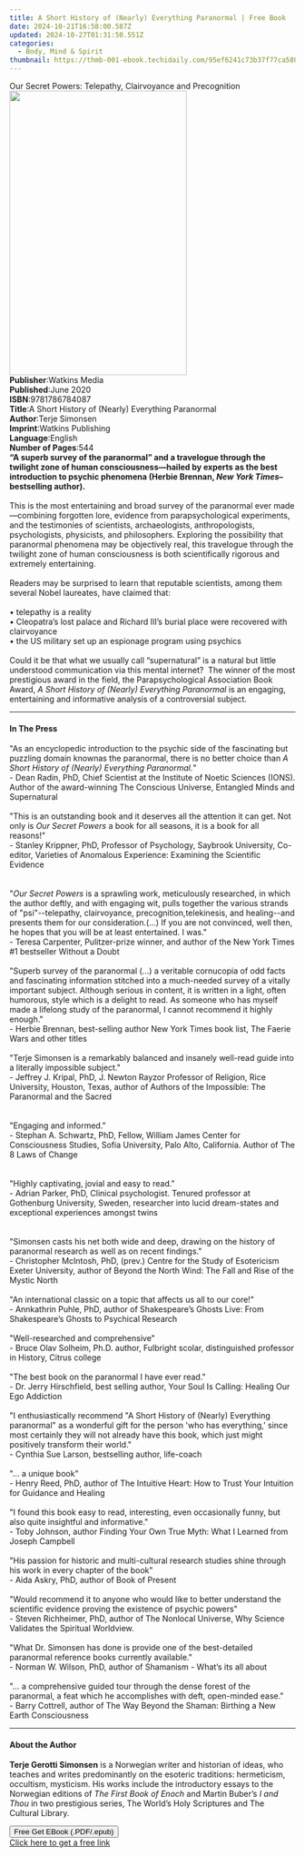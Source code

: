 ```yaml
---
title: A Short History of (Nearly) Everything Paranormal | Free Book
date: 2024-10-21T16:58:00.587Z
updated: 2024-10-27T01:31:50.551Z
categories:
  - Body, Mind & Spirit
thumbnail: https://thmb-001-ebook.techidaily.com/95ef6241c73b37f77ca58063d6abdb934d1a76188ce557ae909afacb06852a68.jpg
---
```

<main id="book-container">
  <div class="flex flex-col">
    <div class="book-brief flex-1 py-6 px-4 sm:p-6 md:py-10 md:px-8">
      <!-- brief-->
      <div class="book-brief-main">
        Our Secret Powers: Telepathy, Clairvoyance and Precognition
      </div>
    </div>
    <div
      class="book-meta-info flex-1 grid gap-4 col-start-1 col-end-3 row-start-1 sm:mb-6 sm:grid-cols-4 lg:gap-6 lg:col-start-2 lg:row-end-6 lg:row-span-6 lg:mb-0"
    >
      <div
        class="book-meta-info-left place-content-center mt-4 p-4 text-sm leading-6 col-start-2 col-span-2 dark:text-slate-400"
      >
        <img
          class="w-full h-500 object-cover rounded-lg sm:h-255 sm:col-span-2 lg:col-span-full"
          src="https://img-001-ebook.techidaily.com/90c2aa9a36e2f3f0d4386ba6ba84e23b906fa8f2b90a30b40604131df8aeb3a9.jpg"
          alt=""
          width="312"
          height="500"
        />
      </div>
      <div
        class="book-meta-info-right mt-2 col-start-1 row-start-2 col-span-3 self-center"
      >
        <!-- meta data  -->
        <div class="flex flex-col px-4 md:px-8">
          <div class="flex-1">
            <strong>Publisher</strong>:<span class="px-2">Watkins Media</span>
          </div>
          <div class="flex-1">
            <strong>Published</strong>:<span class="px-2">June 2020</span>
          </div>
          <div class="flex-1">
            <strong>ISBN</strong>:<span class="px-2">9781786784087</span>
          </div>
          <div class="flex-1">
            <strong>Title</strong>:<span class="px-2"
              >A Short History of (Nearly) Everything Paranormal</span
            >
          </div>
          <div class="flex-1">
            <strong>Author</strong>:<span class="px-2">Terje Simonsen</span>
          </div>
          <div class="flex-1">
            <strong>Imprint</strong>:<span class="px-2"
              >Watkins Publishing</span
            >
          </div>
          <div class="flex-1">
            <strong>Language</strong>:<span class="px-2">English</span>
          </div>
          <div class="flex-1">
            <strong>Number of Pages</strong>:<span class="px-2">544</span>
          </div>
        </div>
      </div>
    </div>
    <div class="book-description flex-1 py-6 px-4 sm:p-6 md:py-10 md:px-8">
      <div class="book-description-main">
        <div accordion-content="" id="description">
          <b
            >“A superb survey of the paranormal” and a travelogue through the
            twilight zone of human consciousness—hailed by experts as the best
            introduction to psychic phenomena (Herbie&nbsp;Brennan,
            <i>New York Times</i>–bestselling author).</b
          ><br /><br />This is the most entertaining and broad survey of the
          paranormal ever made—combining forgotten lore, evidence
          from&nbsp;parapsychological&nbsp;experiments, and the testimonies of
          scientists, archaeologists, anthropologists, psychologists,
          physicists, and philosophers. Exploring the possibility that
          paranormal phenomena may be objectively real,&nbsp;this travelogue
          through the twilight zone of human consciousness is both
          scientifically rigorous and extremely entertaining.&nbsp;<br /><br />Readers
          may be surprised to learn that reputable scientists, among them
          several Nobel laureates, have claimed that:<br />&nbsp;<br />•&nbsp;telepathy
          is a reality<br />•&nbsp;Cleopatra’s lost palace and Richard III’s
          burial place were recovered with clairvoyance<br />• the US military
          set up&nbsp;an espionage program using psychics&nbsp;<br />&nbsp;<br />Could
          it be that what we usually call “supernatural” is a natural but little
          understood communication via this mental internet? &nbsp;The winner of
          the most prestigious award in the field,
          the&nbsp;Parapsychological&nbsp;Association Book Award,
          <i>A Short History of (Nearly) Everything Paranormal</i> is an
          engaging, entertaining and informative analysis of a controversial
          subject.
        </div>
        <div class="accordion-fader"></div>
      </div>
    </div>
    <div class="book-excerpts flex-1 py-6 px-4 sm:p-6 md:py-10 md:px-8">
      <!-- excerpts-->
      <div class="book-excerpts-main">
        <hr />
        <h4 class="placeholder placeholder-heading">
          <span>In The Press</span>
        </h4>
        <p>
          "As an encyclopedic introduction to the psychic side of the
          fascinating but puzzling domain knownas the paranormal, there is no
          better choice than
          <i>A Short History of (Nearly) Everything Paranormal.</i>"<br />- Dean
          Radin, PhD, Chief Scientist at the Institute of Noetic Sciences
          (IONS). Author of the award-winning The Conscious Universe, Entangled
          Minds and Supernatural<br /><br />"This is an outstanding book and it
          deserves all the attention it can get. Not only is
          <i>Our Secret Powers</i> a book for all seasons, it is a book for all
          reasons!"<br />- Stanley Krippner, PhD, Professor of Psychology,
          Saybrook University, Co-editor, Varieties of Anomalous Experience:
          Examining the Scientific Evidence<br /><br /><br />"<i
            >Our Secret Powers</i
          >&nbsp;is a sprawling work, meticulously researched, in which the
          author deftly, and with engaging wit, pulls together the various
          strands of "psi"--telepathy, clairvoyance, precognition,telekinesis,
          and healing--and presents them for our consideration.(...)&nbsp;If you
          are not convinced, well then, he hopes that you will be at least
          entertained. I was."<br />-&nbsp;Teresa Carpenter, Pulitzer-prize
          winner, and author of the New York Times #1 bestseller Without a
          Doubt<br /><br />"Superb survey of the paranormal (...)&nbsp;a
          veritable cornucopia of odd facts and fascinating information stitched
          into a much-needed survey of a vitally important subject. Although
          serious in content, it is written in a light, often humorous, style
          which is a delight to read. As someone who has myself made a lifelong
          study of the paranormal, I cannot recommend it highly enough."<br />-
          Herbie Brennan, best-selling author New York Times book list, The
          Faerie Wars and other titles<br /><br />"Terje Simonsen is a
          remarkably balanced and insanely well-read guide into a literally
          impossible subject."<br />- Jeffrey J. Kripal, PhD, J. Newton Rayzor
          Professor of Religion, Rice University, Houston, Texas, author of
          Authors of the Impossible: The Paranormal and the Sacred<br /><br /><br />"Engaging
          and informed."<br />-&nbsp;Stephan A. Schwartz, PhD, Fellow, William
          James Center for Consciousness Studies, Sofia University, Palo Alto,
          California. Author of The 8 Laws of Change<br /><br /><br />"Highly
          captivating, jovial and easy to read."<br />-&nbsp;Adrian Parker, PhD,
          Clinical psychologist. Tenured professor at Gothenburg University,
          Sweden, researcher into lucid dream-states and exceptional experiences
          amongst twins<br /><br /><br />"Simonsen casts his net both wide and
          deep, drawing on the history of paranormal research as well as on
          recent findings."<br />-&nbsp;Christopher McIntosh, PhD, (prev.)
          Centre for the Study of Esotericism Exeter University, author of
          Beyond the North Wind: The Fall and Rise of the Mystic North<br /><br />"An
          international classic on a topic that affects us all to our core!"<br />-&nbsp;Annkathrin
          Puhle, PhD, author of Shakespeare’s Ghosts Live: From Shakespeare’s
          Ghosts to Psychical Research<br /><br />"Well-researched and
          comprehensive"<br />-&nbsp;Bruce Olav Solheim, Ph.D. author, Fulbright
          scolar, distinguished professor in History, Citrus college<br /><br />"The
          best book on the paranormal I have ever read."<br />-&nbsp;Dr. Jerry
          Hirschfield, best selling author, Your Soul Is Calling: Healing Our
          Ego Addiction<br /><br />"I enthusiastically recommend "A Short
          History of (Nearly) Everything paranormal" as a wonderful gift for the
          person 'who has everything,' since most certainly they will not
          already have this book, which just might positively transform their
          world."<br />-&nbsp;Cynthia Sue Larson, bestselling author,
          life-coach<br /><br />"… a unique book"<br />-&nbsp;Henry Reed, PhD,
          author of The Intuitive Heart: How to Trust Your Intuition for
          Guidance and Healing<br /><br />"I found this book easy to read,
          interesting, even occasionally funny, but also quite insightful and
          informative."<br />-&nbsp;Toby Johnson, author Finding Your Own True
          Myth: What I Learned from Joseph Campbell<br /><br />"His passion for
          historic and multi-cultural research studies shine through his work in
          every chapter of the book"<br />-&nbsp;Aida Askry, PhD, author of Book
          of Present<br /><br />"Would recommend it to anyone who would like to
          better understand the scientific evidence proving the existence of
          psychic powers"<br />-&nbsp;Steven Richheimer, PhD, author of The
          Nonlocal Universe, Why Science Validates the Spiritual Worldview.<br /><br />"What
          Dr. Simonsen has done is provide one of the best-detailed paranormal
          reference books currently available."<br />-&nbsp;Norman W. Wilson,
          PhD, author of Shamanism - What’s its all about<br /><br />"… a
          comprehensive guided tour through the dense forest of the paranormal,
          a feat which he accomplishes with deft, open-minded ease."<br />-&nbsp;Barry
          Cottrell, author of The Way Beyond the Shaman: Birthing a New Earth
          Consciousness
        </p>
      </div>
    </div>
    <div class="book-about-author flex-1 py-6 px-4 sm:p-6 md:py-10 md:px-8">
      <!-- about author-->
      <div class="book-main-author-main">
        <hr />
        <h4 class="placeholder placeholder-heading">
          <span>About the Author</span>
        </h4>
        <p>
          <b>Terje Gerotti Simonsen</b> is a Norwegian writer and historian of
          ideas, who teaches and writes predominantly on the esoteric
          traditions: hermeticism, occultism, mysticism. His works include the
          introductory essays to the Norwegian editions of
          <i>The First Book of Enoch</i> and Martin Buber’s <i>I and Thou</i> in
          two prestigious series, The World’s Holy Scriptures and The Cultural
          Library.
        </p>
      </div>
    </div>
    <div class="book-free-get flex-1 py-6 px-4 sm:p-6 md:py-10 md:px-8">
      <button
        id="btn-free-get"
        class="bg-blue-500 hover:bg-blue-700 text-white font-bold py-2 px-4 rounded"
      >
        Free Get EBook (.PDF/.epub)
      </button>
      <div id="countdown-display" class="px-2 text-lg mt-2"></div>
      <a
        id="free-link"
        class="hidden bg-blue-500 hover:bg-blue-700 text-white font-bold py-2 px-4 rounded"
        href="https://www.ebooks.com/en-us/book/209785236/a-short-history-of-nearly-everything-paranormal/terje-simonsen/"
        target="_blank"
        >Click here to get a free link</a
      >
    </div>
    <script>
      let countdownTime = 0;
      let countdownInterval = null;
      document
        .getElementById('btn-free-get')
        .addEventListener('click', startCountdown);
      function startCountdown() {
        countdownTime = new Date().getTime() + 60000 * 3;
        countdownInterval = setInterval(updateCountdown, 1000);
        document.getElementById('btn-free-get').disabled = true;
        document
          .getElementById('btn-free-get')
          .classList.add('bg-gray-500', 'cursor-not-allowed');
      }
      function updateCountdown() {
        let currentTime = new Date().getTime();
        let timeLeft = countdownTime - currentTime;
        let secondsLeft = Math.floor(timeLeft / 1000);
        document.getElementById('countdown-display').innerHTML =
          `Remaining time: ${secondsLeft} seconds.`;
        if (secondsLeft <= 0) {
          clearInterval(countdownInterval);
          document.getElementById('btn-free-get').classList.add('hidden');
          document.getElementById('free-link').classList.remove('hidden');
          document.getElementById('countdown-display').innerHTML = '';
        }
      }
    </script>
  </div>
</main>

<ins class="adsbygoogle"
      style="display:block"
      data-ad-client="ca-pub-7571918770474297"
      data-ad-slot="8358498916"
      data-ad-format="auto"
      data-full-width-responsive="true"></ins>
    